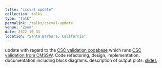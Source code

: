 ```yaml
---
title: "cscval update"
collection: talks
type: "Talk"
permalink: /talks/cscval-update
venue: "Zoom"
date: 2022-10-31
location: "Santa Barbara, California"
---
```


update with regard to the [CSC validation codebase](https://github.com/joseph-crowley/CSCValidation) which runs [CSC validation from CMSSW](https://github.com/cms-sw/cmssw/tree/master/RecoLocalMuon/CSCValidation). Code refactoring, design, implementation. documentation including block diagrams. description of output plots. [slides](https://docs.google.com/presentation/d/1xdZkySBoruQWN56ST2SQkPRaijjsJHeLGUNKfosaNlE/edit?usp=sharing)
